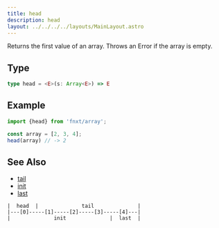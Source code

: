 ```yaml
---
title: head
description: head
layout: ../../../../layouts/MainLayout.astro
---
```

Returns the first value of an array.
Throws an Error if the array is empty.

## Type

```ts
type head = <E>(s: Array<E>) => E
```

## Example

```ts
import {head} from 'fnxt/array';

const array = [2, 3, 4];
head(array) // -> 2
```

## See Also

- [tail](../tail)
- [init](../init)
- [last](../last)

```
|  head  |              tail              |
|---[0]-----[1]-----[2]-----[3]-----[4]---|
|              init              |  last  |
```
